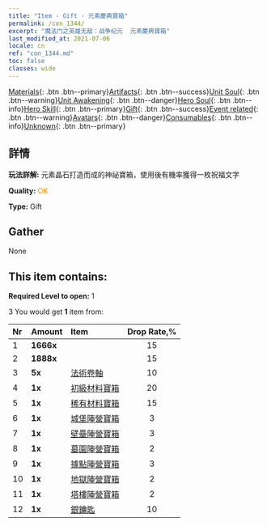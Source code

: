 ```yaml
---
title: "Item - Gift - 元素慶典寶箱"
permalink: /con_1344/
excerpt: "魔法门之英雄无敌：战争纪元  元素慶典寶箱"
last_modified_at: 2021-07-06
locale: cn
ref: "con_1344.md"
toc: false
classes: wide
---
```

 [Materials](/ItemsCN/){: .btn .btn--primary}[Artifacts](/ItemsCN/Artifacts/){: .btn .btn--success}[Unit Soul](/ItemsCN/UnitSoul/){: .btn .btn--warning}[Unit Awakening](/ItemsCN/UnitAwakening/){: .btn .btn--danger}[Hero Soul](/ItemsCN/HeroSoul/){: .btn .btn--info}[Hero Skill](/ItemsCN/HeroSkill/){: .btn .btn--primary}[Gift](/ItemsCN/Gift/){: .btn .btn--success}[Event related](/ItemsCN/Events/){: .btn .btn--warning}[Avatars](/ItemsCN/Avatars/){: .btn .btn--danger}[Consumables](/ItemsCN/Consumables/){: .btn .btn--info}[Unknown](/ItemsCN/Unknown/){: .btn .btn--primary}

## 詳情
 **玩法詳解:** 元素晶石打造而成的神祕寶箱，使用後有機率獲得一枚祝福文字

 **Quality:** <span style="color: #FF8C00">OK</span>

 **Type:** Gift

## Gather

  None

## This item contains:

 **Required Level to open:** 1

 3 You would get **1** item  from:

  | Nr | Amount |     Item    | Drop Rate,% |
  |:---|:-------|:------------|:---------:|
  | 1 |  **1666x** | <i class="fas fa-coins"/> | 15 | 
  | 2 |  **1888x** | <i class="fas fa-coins"/> | 15 | 
  | 3 |  **5x** | [法術卷軸](/cn/Items/con_694/) | 10 | 
  | 4 |  **1x** | [初級材料寶箱](/cn/Items/con_756/) | 20 | 
  | 5 |  **1x** | [稀有材料寶箱](/cn/Items/con_757/) | 15 | 
  | 6 |  **1x** | [城堡陣營寶箱](/cn/Items/con_1269/) | 3 | 
  | 7 |  **1x** | [壁壘陣營寶箱](/cn/Items/con_1270/) | 3 | 
  | 8 |  **1x** | [墓園陣營寶箱](/cn/Items/con_1271/) | 2 | 
  | 9 |  **1x** | [據點陣營寶箱](/cn/Items/con_1272/) | 3 | 
  | 10 |  **1x** | [地獄陣營寶箱](/cn/Items/con_1273/) | 2 | 
  | 11 |  **1x** | [塔樓陣營寶箱](/cn/Items/con_1274/) | 2 | 
  | 12 |  **1x** | [銀鑰匙](/cn/Items/con_693/) | 10 | 
